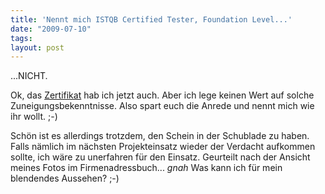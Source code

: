 ```yaml
---
title: 'Nennt mich ISTQB Certified Tester, Foundation Level...'
date: "2009-07-10"
tags: 
layout: post
---
```

...NICHT.<p /><div>Ok, das <a href="http://www.istqb.de/">Zertifikat</a> hab ich jetzt auch. Aber ich lege keinen Wert auf solche Zuneigungsbekenntnisse. Also spart euch die Anrede und nennt mich wie ihr wollt. ;-)</div><p /><div>Sch&ouml;n ist es allerdings trotzdem, den Schein in der Schublade zu haben. Falls n&auml;mlich im n&auml;chsten Projekteinsatz wieder der Verdacht aufkommen sollte, ich w&auml;re zu unerfahren f&uuml;r den Einsatz. Geurteilt nach der Ansicht meines Fotos im Firmenadressbuch... <i>*gnah*</i> Was kann ich f&uuml;r mein blendendes Aussehen? ;-)</div>
